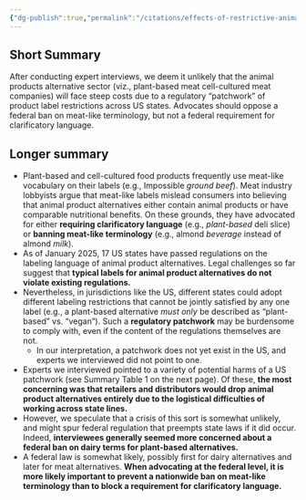 ```yaml
---
{"dg-publish":true,"permalink":"/citations/effects-of-restrictive-animal-product-alternative-labeling-laws-on-supply-chain-costs-rethink-priorities/","tags":["alternative_proteins"],"created":"2025-10-23T11:13:21.015+01:00","updated":"2025-10-23T11:13:21.101+01:00"}
---
```


## Short Summary
After conducting expert interviews, we deem it unlikely that the animal products alternative sector (viz., plant-based meat cell-cultured meat companies) will face steep costs due to a regulatory “patchwork” of product label restrictions across US states. Advocates should oppose a federal ban on meat-like terminology, but not a federal requirement for clarificatory language.

## Longer summary
* Plant-based and cell-cultured food products frequently use meat-like vocabulary on their labels (e.g., Impossible *ground beef*). Meat industry lobbyists argue that meat-like labels mislead consumers into believing that animal product alternatives either contain animal products or have comparable nutritional benefits. On these grounds, they have advocated for either **requiring clarificatory language** (e.g., *plant-based* deli slice) or **banning meat-like terminology** (e.g., almond *beverage* instead of almond *milk*).
* As of January 2025, 17 US states have passed regulations on the labeling language of animal product alternatives. Legal challenges so far suggest that **typical labels for animal product alternatives do not violate existing regulations.**
* Nevertheless, in jurisdictions like the US, different states could adopt different labeling restrictions that cannot be jointly satisfied by any one label (e.g., a plant-based alternative *must* *only* be described as “plant-based” vs. “vegan”). Such a **regulatory patchwork** may be burdensome to comply with, even if the content of the regulations themselves are not.
    * In our interpretation, a patchwork does not yet exist in the US, and experts we interviewed did not point to one.
* Experts we interviewed pointed to a variety of potential harms of a US patchwork (see Summary Table 1 on the next page). Of these, **the most concerning was that retailers and distributors would drop animal product alternatives entirely due to the logistical difficulties of working across state lines.**
* However, we speculate that a crisis of this sort is somewhat unlikely, and might spur federal regulation that preempts state laws if it did occur. Indeed, **interviewees generally seemed more concerned about a federal ban on dairy terms for plant-based alternatives.**
* A federal law is somewhat likely, possibly first for dairy alternatives and later for meat alternatives. **When advocating at the federal level, it is more likely important to prevent a nationwide ban on meat-like terminology than to block a requirement for clarificatory language.**